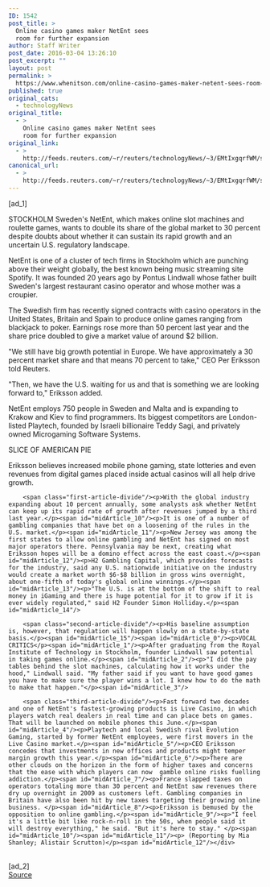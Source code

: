 ```yaml
---
ID: 1542
post_title: >
  Online casino games maker NetEnt sees
  room for further expansion
author: Staff Writer
post_date: 2016-03-04 13:26:10
post_excerpt: ""
layout: post
permalink: >
  https://www.whenitson.com/online-casino-games-maker-netent-sees-room-for-further-expansion/
published: true
original_cats:
  - technologyNews
original_title:
  - >
    Online casino games maker NetEnt sees
    room for further expansion
original_link:
  - >
    http://feeds.reuters.com/~r/reuters/technologyNews/~3/EMtIxgqrfWM/story01.htm
canonical_url:
  - >
    http://feeds.reuters.com/~r/reuters/technologyNews/~3/EMtIxgqrfWM/story01.htm
---
```

 [ad_1]
<br><div id="articleText">
<span id="midArticle_start"/>

<span id="midArticle_0"/><span class="focusParagraph" readability="6"><p><span class="articleLocation">STOCKHOLM</span> Sweden's NetEnt, which makes online slot machines and roulette games, wants to double its share of the global market to 30 percent despite doubts about whether it can sustain its rapid growth and an uncertain U.S. regulatory landscape.</p></span><span id="midArticle_1"/><p>NetEnt is one of a cluster of tech firms in Stockholm which are punching above their weight globally, the best known being music streaming site Spotify. It was founded 20 years ago by  Pontus Lindwall whose father built Sweden's largest restaurant casino operator and whose mother was a croupier.</p><span id="midArticle_2"/><p>The Swedish firm has recently signed contracts with casino operators in the United States, Britain and Spain to produce online games ranging from blackjack to poker. Earnings rose more than 50 percent last year and the share price doubled to give a market value of around $2 billion.</p><span id="midArticle_3"/><p>"We still have big growth potential in Europe. We have approximately a 30 percent market share and that means 70 percent to take," CEO Per Eriksson told Reuters.</p><span id="midArticle_4"/><p>"Then, we have the U.S. waiting for us and that is something we are looking forward to," Eriksson added.</p><span id="midArticle_5"/><p>NetEnt employs 750 people in Sweden and Malta and is expanding to Krakow and Kiev to find programmers. Its biggest competitors are London-listed Playtech, founded by Israeli billionaire Teddy Sagi, and privately owned Microgaming Software Systems.</p><span id="midArticle_6"/><span id="midArticle_7"/><p>SLICE OF AMERICAN PIE</p><span id="midArticle_8"/><p>Eriksson believes increased mobile phone gaming, state lotteries and even revenues from digital games placed inside actual casinos will all help drive growth.</p><span id="midArticle_9"/>
        
        <span class="first-article-divide"/><p>With the global industry expanding about 10 percent annually, some analysts ask whether NetEnt can keep up its rapid rate of growth after revenues jumped by a third last year.</p><span id="midArticle_10"/><p>It is one of a number of gambling companies that have bet on a loosening of the rules in the U.S. market.</p><span id="midArticle_11"/><p>New Jersey was among the first states to allow online gambling and NetEnt has signed on most major operators there. Pennsylvania may be next, creating what Eriksson hopes will be a domino effect across the east coast.</p><span id="midArticle_12"/><p>H2 Gambling Capital, which provides forecasts for the industry, said any U.S. nationwide initiative on the industry would create a market worth $6-$8 billion in gross wins overnight, about one-fifth of today's global online winnings.</p><span id="midArticle_13"/><p>"The U.S. is at the bottom of the shift to real money in iGaming and there is huge potential for it to grow if it is ever widely regulated," said H2 Founder Simon Holliday.</p><span id="midArticle_14"/>
        
        <span class="second-article-divide"/><p>His baseline assumption is, however, that regulation will happen slowly on a state-by-state basis.</p><span id="midArticle_15"/><span id="midArticle_0"/><p>VOCAL CRITICS</p><span id="midArticle_1"/><p>After graduating from the Royal Institute of Technology in Stockholm, founder Lindwall saw potential in taking games online.</p><span id="midArticle_2"/><p>"I did the pay tables behind the slot machines, calculating how it works under the hood," Lindwall said. "My father said if you want to have good games you have to make sure the player wins a lot. I knew how to do the math to make that happen."</p><span id="midArticle_3"/>
        
        <span class="third-article-divide"/><p>Fast forward two decades and one of NetEnt's fastest-growing products is Live Casino, in which players watch real dealers in real time and can place bets on games. That will be launched on mobile phones this June.</p><span id="midArticle_4"/><p>Playtech and local Swedish rival Evolution Gaming, started by former NetEnt employees, were first movers in the Live Casino market.</p><span id="midArticle_5"/><p>CEO Eriksson concedes that investments in new offices and products might temper margin growth this year.</p><span id="midArticle_6"/><p>There are other clouds on the horizon in the form of higher taxes and concerns that the ease with which players can now  gamble online risks fuelling addiction.</p><span id="midArticle_7"/><p>France slapped taxes on operators totaling more than 30 percent and NetEnt saw revenues there dry up overnight in 2009 as customers left. Gambling companies in Britain have also been hit by new taxes targeting their growing online business. </p><span id="midArticle_8"/><p>Eriksson is bemused by the opposition to online gambling.</p><span id="midArticle_9"/><p>"I feel it's a little bit like rock-n-roll in the 50s, when people said it will destroy everything," he said. "But it's here to stay." </p><span id="midArticle_10"/><span id="midArticle_11"/><p> (Reporting by Mia Shanley; Alistair Scrutton)</p><span id="midArticle_12"/></div>
<br>[ad_2]
<br><a href="http://feeds.reuters.com/~r/reuters/technologyNews/~3/EMtIxgqrfWM/story01.htm">Source </a>